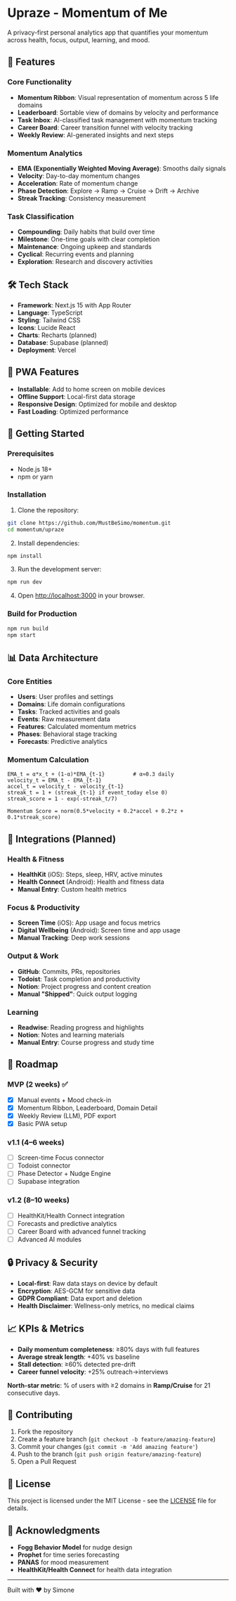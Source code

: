 # Upraze - Momentum of Me

A privacy-first personal analytics app that quantifies your momentum across health, focus, output, learning, and mood.

## 🚀 Features

### Core Functionality
- **Momentum Ribbon**: Visual representation of momentum across 5 life domains
- **Leaderboard**: Sortable view of domains by velocity and performance
- **Task Inbox**: AI-classified task management with momentum tracking
- **Career Board**: Career transition funnel with velocity tracking
- **Weekly Review**: AI-generated insights and next steps

### Momentum Analytics
- **EMA (Exponentially Weighted Moving Average)**: Smooths daily signals
- **Velocity**: Day-to-day momentum changes
- **Acceleration**: Rate of momentum change
- **Phase Detection**: Explore → Ramp → Cruise → Drift → Archive
- **Streak Tracking**: Consistency measurement

### Task Classification
- **Compounding**: Daily habits that build over time
- **Milestone**: One-time goals with clear completion
- **Maintenance**: Ongoing upkeep and standards
- **Cyclical**: Recurring events and planning
- **Exploration**: Research and discovery activities

## 🛠 Tech Stack

- **Framework**: Next.js 15 with App Router
- **Language**: TypeScript
- **Styling**: Tailwind CSS
- **Icons**: Lucide React
- **Charts**: Recharts (planned)
- **Database**: Supabase (planned)
- **Deployment**: Vercel

## 📱 PWA Features

- **Installable**: Add to home screen on mobile devices
- **Offline Support**: Local-first data storage
- **Responsive Design**: Optimized for mobile and desktop
- **Fast Loading**: Optimized performance

## 🚀 Getting Started

### Prerequisites
- Node.js 18+ 
- npm or yarn

### Installation

1. Clone the repository:
```bash
git clone https://github.com/MustBeSimo/momentum.git
cd momentum/upraze
```

2. Install dependencies:
```bash
npm install
```

3. Run the development server:
```bash
npm run dev
```

4. Open [http://localhost:3000](http://localhost:3000) in your browser.

### Build for Production

```bash
npm run build
npm start
```

## 📊 Data Architecture

### Core Entities
- **Users**: User profiles and settings
- **Domains**: Life domain configurations
- **Tasks**: Tracked activities and goals
- **Events**: Raw measurement data
- **Features**: Calculated momentum metrics
- **Phases**: Behavioral stage tracking
- **Forecasts**: Predictive analytics

### Momentum Calculation
```
EMA_t = α*x_t + (1-α)*EMA_{t-1}         # α≈0.3 daily
velocity_t = EMA_t - EMA_{t-1}
accel_t = velocity_t - velocity_{t-1}
streak_t = 1 + (streak_{t-1} if event_today else 0)
streak_score = 1 - exp(-streak_t/7)

Momentum Score = norm(0.5*velocity + 0.2*accel + 0.2*z + 0.1*streak_score)
```

## 🔗 Integrations (Planned)

### Health & Fitness
- **HealthKit** (iOS): Steps, sleep, HRV, active minutes
- **Health Connect** (Android): Health and fitness data
- **Manual Entry**: Custom health metrics

### Focus & Productivity
- **Screen Time** (iOS): App usage and focus metrics
- **Digital Wellbeing** (Android): Screen time and app usage
- **Manual Tracking**: Deep work sessions

### Output & Work
- **GitHub**: Commits, PRs, repositories
- **Todoist**: Task completion and productivity
- **Notion**: Project progress and content creation
- **Manual "Shipped"**: Quick output logging

### Learning
- **Readwise**: Reading progress and highlights
- **Notion**: Notes and learning materials
- **Manual Entry**: Course progress and study time

## 🎯 Roadmap

### MVP (2 weeks) ✅
- [x] Manual events + Mood check-in
- [x] Momentum Ribbon, Leaderboard, Domain Detail
- [x] Weekly Review (LLM), PDF export
- [x] Basic PWA setup

### v1.1 (4–6 weeks)
- [ ] Screen-time Focus connector
- [ ] Todoist connector
- [ ] Phase Detector + Nudge Engine
- [ ] Supabase integration

### v1.2 (8–10 weeks)
- [ ] HealthKit/Health Connect integration
- [ ] Forecasts and predictive analytics
- [ ] Career Board with advanced funnel tracking
- [ ] Advanced AI modules

## 🔒 Privacy & Security

- **Local-first**: Raw data stays on device by default
- **Encryption**: AES-GCM for sensitive data
- **GDPR Compliant**: Data export and deletion
- **Health Disclaimer**: Wellness-only metrics, no medical claims

## 📈 KPIs & Metrics

- **Daily momentum completeness**: ≥80% days with full features
- **Average streak length**: +40% vs baseline
- **Stall detection**: ≥60% detected pre-drift
- **Career funnel velocity**: +25% outreach→interviews

**North-star metric**: % of users with ≥2 domains in **Ramp/Cruise** for 21 consecutive days.

## 🤝 Contributing

1. Fork the repository
2. Create a feature branch (`git checkout -b feature/amazing-feature`)
3. Commit your changes (`git commit -m 'Add amazing feature'`)
4. Push to the branch (`git push origin feature/amazing-feature`)
5. Open a Pull Request

## 📄 License

This project is licensed under the MIT License - see the [LICENSE](LICENSE) file for details.

## 🙏 Acknowledgments

- **Fogg Behavior Model** for nudge design
- **Prophet** for time series forecasting
- **PANAS** for mood measurement
- **HealthKit/Health Connect** for health data integration

---

Built with ❤️ by Simone
